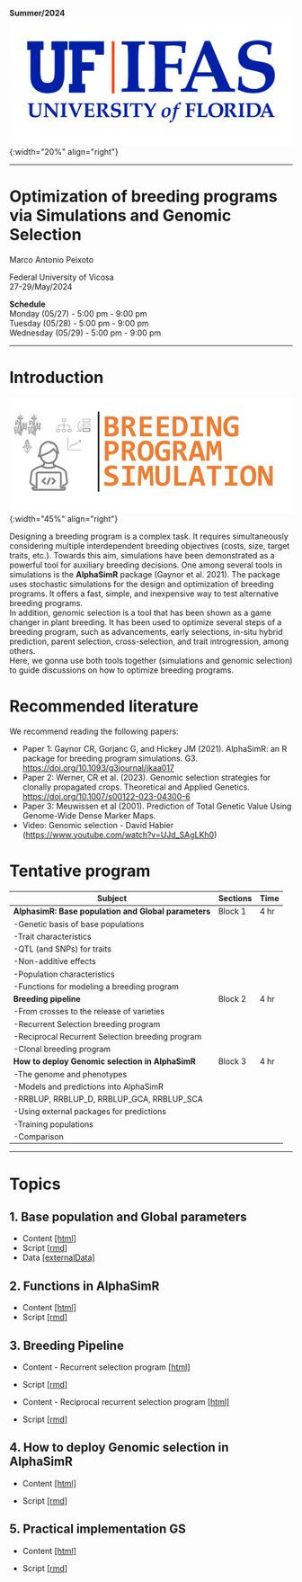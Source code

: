 **Summer/2024**
![FL](../../assets/images/UF.jpg){:width="20%" align="right"}  

***

# Optimization of breeding programs via Simulations and Genomic Selection

Marco Antonio Peixoto  

Federal University of Vicosa  
27-29/May/2024

**Schedule**  
Monday (05/27) - 5:00 pm - 9:00 pm  
Tuesday (05/28) - 5:00 pm - 9:00 pm  
Wednesday (05/29) - 5:00 pm - 9:00 pm 

***

# **Introduction**

![Imputation](../../assets/images/Picture1.png){:width="45%" align="right"}  

Designing a breeding program is a complex task. It requires simultaneously considering multiple interdependent breeding objectives (costs, size, target traits, etc.). Towards this aim, simulations have been demonstrated as a powerful tool for auxiliary breeding decisions. One among several tools in simulations is the **AlphaSimR** package (Gaynor et al. 2021). The package uses stochastic simulations for the design and optimization of breeding programs. It offers a fast, simple, and inexpensive way to test alternative breeding programs.  
In addition, genomic selection is a tool that has been shown as a game changer in plant breeding. It has been used to optimize several steps of a breeding program, such as advancements, early selections, in-situ hybrid prediction, parent selection, cross-selection, and trait introgression, among others.  
Here, we gonna use both tools together (simulations and genomic selection) to guide discussions on how to optimize breeding programs.  

# **Recommended literature**

We recommend reading the following papers:

- Paper 1: Gaynor CR, Gorjanc G, and Hickey JM (2021). AlphaSimR: an R package for breeding program simulations. G3. https://doi.org/10.1093/g3journal/jkaa017
- Paper 2: Werner, CR et al. (2023). Genomic selection strategies for clonally propagated crops. Theoretical and Applied Genetics. https://doi.org/10.1007/s00122-023-04300-6
- Paper 3: Meuwissen et al (2001). Prediction of Total Genetic Value Using Genome-Wide Dense Marker Maps.
- Video: Genomic selection - David Habier (https://www.youtube.com/watch?v=UJd_SAgLKh0)


# **Tentative program**

| Subject                                                  | Sections  | Time  |
|----------------------------------------------------------|-----------|-------|
|**AlphasimR: Base population and Global parameters**      |  Block 1  |  4 hr |
| -Genetic basis of base populations                       |                | 
| -Trait characteristics                                   |                 |
| -QTL (and SNPs) for traits                                      |                |
| -Non-additive effects                                    |                 |
| -Population characteristics                              |                |
| -Functions for modeling a breeding program               |           |       |
| **Breeding pipeline**                                    | Block 2   | 4 hr  |
| -From crosses to the release of varieties                |           |       |
| -Recurrent Selection breeding program                     |           |       |
| -Reciprocal Recurrent Selection breeding program          |           |       |
| -Clonal breeding program                                  |           |       |
| **How to deploy Genomic selection in AlphaSimR**          | Block 3   | 4 hr  |
| -The genome and phenotypes                                |            |      |
| -Models and predictions into AlphaSimR                    |           |       |
| -RRBLUP, RRBLUP_D, RRBLUP_GCA, RRBLUP_SCA                 |           |       |
| -Using external packages for predictions                  |           |       |
| -Training populations                                     |           |       |
| -Comparison                                               |           |       |

***

# Topics

## 1. Base population and Global parameters

- Content [[html]](https://htmlpreview.github.io/?https://github.com/marcopxt/marcopxt.github.io/blob/master/talks_teach/AlphasimR/1.BasePopTraits.html)
- Script [[rmd]](https://minhaskamal.github.io/DownGit/#/home?url=https://github.com/marcopxt/marcopxt.github.io/blob/master/talks_teach/AlphasimR/1.BasePopTraits.Rmd)
- Data [[externalData]](https://minhaskamal.github.io/DownGit/#/home?url=https://github.com/marcopxt/marcopxt.github.io/blob/master/talks_teach/AlphasimR/External_Data.RData)

## 2. Functions in AlphaSimR 

- Content [[html]](https://htmlpreview.github.io/?https://github.com/marcopxt/marcopxt.github.io/blob/master/talks_teach/AlphasimR/2.AlphaSimR_Functions.html)
- Script [[rmd]](https://minhaskamal.github.io/DownGit/#/home?url=https://github.com/marcopxt/marcopxt.github.io/blob/master/talks_teach/AlphasimR/2.AlphaSimR_Functions(RMD).Rmd)

## 3. Breeding Pipeline

- Content - Recurrent selection program [[html]](https://htmlpreview.github.io/?https://github.com/marcopxt/marcopxt.github.io/blob/master/talks_teach/AlphasimR/3.WheatBreeding.html)
- Script [[rmd]](https://minhaskamal.github.io/DownGit/#/home?url=https://github.com/marcopxt/marcopxt.github.io/tree/master/talks_teach/AlphasimR/3.Wheat)

- Content - Reciprocal recurrent selection program [[html]](https://htmlpreview.github.io/?https://github.com/marcopxt/marcopxt.github.io/blob/master/talks_teach/AlphasimR/3.MaizeBreeding.html)
- Script [[rmd]](https://minhaskamal.github.io/DownGit/#/home?url=https://github.com/marcopxt/marcopxt.github.io/tree/master/talks_teach/AlphasimR/3.Maize)


## 4. How to deploy Genomic selection in AlphaSimR

- Content [[html]](https://htmlpreview.github.io/?https://github.com/marcopxt/marcopxt.github.io/blob/master/talks_teach/AlphasimR/4.DeployingGS.html)

- Script [[rmd]](https://minhaskamal.github.io/DownGit/#/home?url=https://github.com/marcopxt/marcopxt.github.io/blob/master/talks_teach/AlphasimR/4.DeployingGS.Rmd)

  
## 5. Practical implementation GS

- Content [[html]](https://htmlpreview.github.io/?https://github.com/marcopxt/marcopxt.github.io/blob/master/talks_teach/AlphasimR/5.Practical_ImplementationGS.html)

- Script [[rmd]](https://minhaskamal.github.io/DownGit/#/home?url=https://github.com/marcopxt/marcopxt.github.io/tree/master/talks_teach/AlphasimR/5.GS_Maize)

